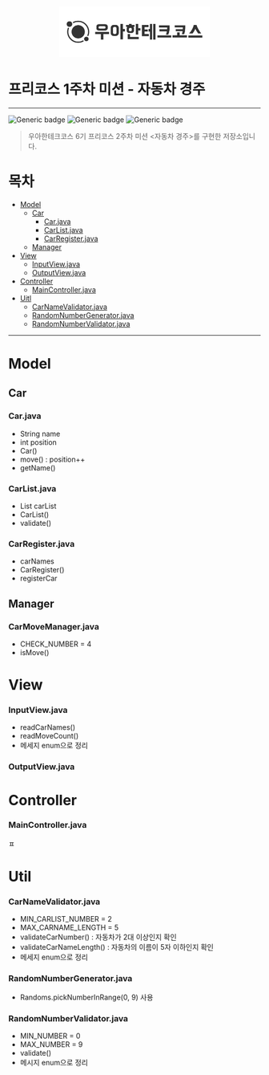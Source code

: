 <p align="center">
  <img src="./img/우테코.png" alt="우아한테크코스" width=300px">
</p>

# 프리코스 1주차 미션 - 자동차 경주

---
![Generic badge](https://img.shields.io/badge/precourse-week2-green.svg)
![Generic badge](https://img.shields.io/badge/test-0_passed-blue.svg)
![Generic badge](https://img.shields.io/badge/version-1.0.1-brightgreen.svg)

> 우아한테크코스 6기 프리코스 2주차 미션 <자동차 경주>를 구현한 저장소입니다.


# 목차
- [Model](Model)
  - [Car](Car)
    - [Car.java](Car.java)
    - [CarList.java](CarList.java)
    - [CarRegister.java](CarRegister.java)
  - [Manager](Manager)
- [View](view)
  - [InputView.java](InputView.java)
  - [OutputView.java](OutputView.java)
- [Controller](Controller)
  - [MainController.java](MainController.java)
- [Uitl](Util)
  - [CarNameValidator.java](CarNameValidator.java)
  - [RandomNumberGenerator.java](RandomNumberGenerator.java)
  - [RandomNumberValidator.java](RandomNumberValidator.java)

---

# Model
## Car
### Car.java
- String name
- int position
- Car()
- move() : position++
- getName()


### CarList.java
- List<Car> carList
- CarList()
- validate()


### CarRegister.java
- carNames
- CarRegister()
- registerCar

## Manager
### CarMoveManager.java
- CHECK_NUMBER = 4
- isMove()

# View
### InputView.java
- readCarNames()
- readMoveCount()
- 메세지 enum으로 정리


### OutputView.java


# Controller
### MainController.java
ㅍ


# Util
### CarNameValidator.java
- MIN_CARLIST_NUMBER = 2
- MAX_CARNAME_LENGTH = 5
- validateCarNumber() : 자동차가 2대 이상인지 확인
- validateCarNameLength() : 자동차의 이름이 5자 이하인지 확인
- 메세지 enum으로 정리


### RandomNumberGenerator.java
- Randoms.pickNumberInRange(0, 9) 사용


### RandomNumberValidator.java
- MIN_NUMBER = 0
- MAX_NUMBER = 9
- validate()
- 메시지 enum으로 정리
